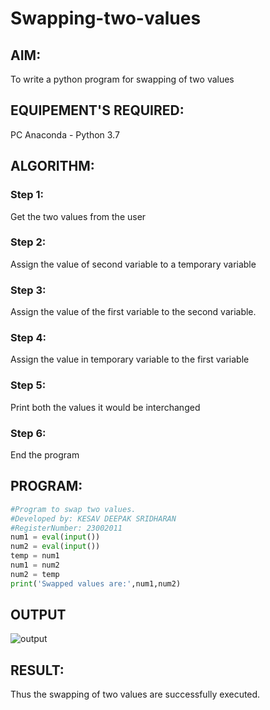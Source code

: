 # Swapping-two-values
## AIM:
To write a python program for swapping of two values
## EQUIPEMENT'S REQUIRED: 
PC
Anaconda - Python 3.7
## ALGORITHM: 
### Step 1:
Get the two values from the user
### Step 2: 
Assign the value of second variable to a temporary variable 
### Step 3: 
Assign the value of the first variable to the second variable.
### Step 4:  
Assign the value in temporary variable to the first variable
### Step 5: 
Print both the values it would be interchanged
### Step 6: 
End the program
## PROGRAM:
```python
#Program to swap two values.
#Developed by: KESAV DEEPAK SRIDHARAN
#RegisterNumber: 23002011
num1 = eval(input())
num2 = eval(input())
temp = num1
num1 = num2
num2 = temp
print('Swapped values are:',num1,num2)
```
## OUTPUT
![output](swapping.png)



## RESULT:
Thus the swapping of two values are successfully executed.



